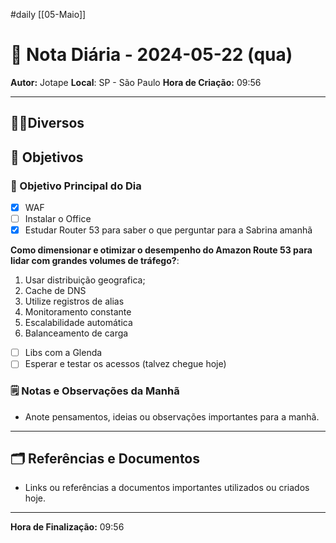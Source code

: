 #daily
[[05-Maio]]
# 📅 Nota Diária - 2024-05-22 (qua)

**Autor:** Jotape
**Local**: SP - São Paulo
**Hora de Criação:** 09:56

---
## 🤝🏻Diversos

## 🌄 Objetivos
### 🎯 Objetivo Principal do Dia
- [x] WAF 
- [ ] Instalar o Office
- [x] Estudar Router 53 para saber o que perguntar para a Sabrina amanhã

**Como dimensionar e otimizar o desempenho do Amazon Route 53 para lidar com grandes volumes de tráfego?**: 
1. Usar distribuição geografica;
2. Cache de DNS
3. Utilize registros de alias
4. Monitoramento constante 
5. Escalabilidade automática
6. Balanceamento de carga 

- [ ] Libs com a Glenda 
- [ ] Esperar e testar os acessos (talvez chegue hoje)

### 🗒️ Notas e Observações da Manhã
- Anote pensamentos, ideias ou observações importantes para a manhã.
---
## 🗂️ Referências e Documentos
- Links ou referências a documentos importantes utilizados ou criados hoje.

---

**Hora de Finalização:** 09:56
